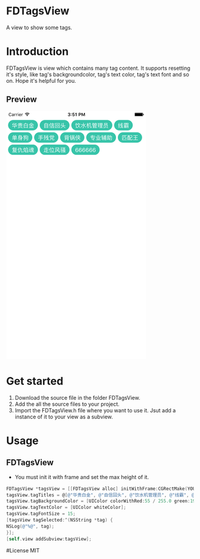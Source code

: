 # FDTagsView
A view to show some tags.

# Introduction

FDTagsView is view which contains many tag content. It supports resetting it's style, like tag's backgroundcolor, tag's text color, tag's text font and so on. Hope it's helpful for you.

## Preview

![preview](https://github.com/fergusding/FDTagsView/blob/master/preview.png)

# Get started

1. Download the source file in the folder FDTagsView.
2. Add the all the source files to your project.
3. Import the FDTagsView.h file where you want to use it. Jsut add a instance of it to your view as a subview.

# Usage

## FDTagsView

- You must init it with frame and set the max height of it.

```Objective-C
FDTagsView *tagsView = [[FDTagsView alloc] initWithFrame:CGRectMake(YOU_DEFINE, YOU_DEFINE, YOU_DEFINE, YOU_MAX_HEIGHT)];
tagsView.tagTitles = @[@"华贵白金", @"自信回头", @"饮水机管理员", @"线霸", @"单身狗", @"手残党", @"背锅侠", @"专业辅助", @"匹配王", @"复仇焰魂", @"走位风骚", @"666666"];
tagsView.tagBackgroundColor = [UIColor colorWithRed:55 / 255.0 green:196 / 255.0 blue:169 / 255.0 alpha:1];
tagsView.tagTextColor = [UIColor whiteColor];
tagsView.tagFontSize = 15;
[tagsView tagSelected:^(NSString *tag) {
NSLog(@"%@", tag);
}];
[self.view addSubview:tagsView];
```

#License
MIT
